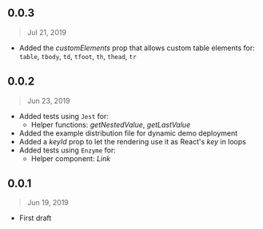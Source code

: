## 0.0.3
> Jul 21, 2019

- Added the _customElements_ prop that allows custom table elements for:
`table`, `tbody`, `td`, `tfoot`, `th`, `thead`, `tr`

## 0.0.2
> Jun 23, 2019

- Added tests using `Jest` for:
  - Helper functions: _getNestedValue_, _getLastValue_
- Added the example distribution file for dynamic demo deployment
- Added a _keyId_ prop to let the rendering use it as React's _key_ in loops
- Added tests using `Enzyme` for:
  - Helper component: _Link_

## 0.0.1
> Jun 19, 2019

- First draft
